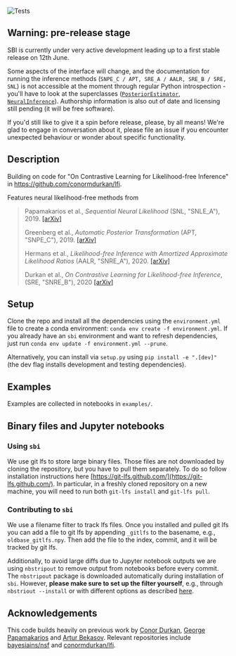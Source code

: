![Tests](https://github.com/mackelab/sbi/workflows/Tests/badge.svg?branch=master)

## Warning: pre-release stage

SBI is currently under very active development leading up to a first stable release on 12th June.

Some aspects of the interface will change, and the documentation for running the
inference methods (`SNPE_C / APT, SRE_A / AALR, SRE_B / SRE, SNL`) is not accessible  at the moment through
regular Python introspection - you'll have to look at the superclasses
([`PosteriorEstimator`](https://github.com/mackelab/sbi/blob/master/sbi/inference/snpe/snpe_base.py),
[`NeuralInference`](https://github.com/mackelab/sbi/blob/master/sbi/inference/base.py)).
Authorship information is also out of date and licensing still pending (it will be free
software).

If you'd still like to give it a spin before release, please, by all means! We're glad to engage in conversation about it, please file an issue if you encounter unexpected behaviour or wonder about specific functionality.

## Description

Building on code for "On Contrastive Learning for Likelihood-free Inference" in <https://github.com/conormdurkan/lfi>.

Features neural likelihood-free methods from

> Papamakarios et al., _Sequential Neural Likelihood_ (SNL, "SNLE_A"), 2019. [[arXiv]](https://arxiv.org/abs/1805.07226)
>
>Greenberg et al., _Automatic Posterior Transformation_ (APT, "SNPE_C"), 2019. [[arXiv]](https://arxiv.org/abs/1905.07488)
>
>Hermans et al., _Likelihood-free Inference with Amortized Approximate Likelihood
>Ratios_ (AALR, "SNRE_A"), 2020.  [[arXiv]](https://arxiv.org/abs/1903.04057)
>
>Durkan et al., _On Contrastive Learning for Likelihood-free Inference_, (SRE, "SNRE_B"), 2020 [[arXiv]](https://arxiv.org/abs/2002.03712) 

## Setup

Clone the repo and install all the dependencies using the `environment.yml` file to create a conda environment: `conda env create -f environment.yml`. If you already have an `sbi` environment and want to refresh dependencies, just run `conda env update -f environment.yml --prune`.

Alternatively, you can install via `setup.py` using `pip install -e ".[dev]"` (the dev flag installs development and testing dependencies).

## Examples

Examples are collected in notebooks in `examples/`.

## Binary files and Jupyter notebooks

### Using `sbi`

We use git lfs to store large binary files. Those files are not downloaded by cloning the repository, but you have to pull them separately. To do so follow installation instructions here [https://git-lfs.github.com/](https://git-lfs.github.com/). In particular, in a freshly cloned repository on a new machine, you will need to run both `git-lfs install` and `git-lfs pull`.

### Contributing to `sbi`

We use a filename filter to track lfs files. Once you installed and pulled git lfs you can add a file to git lfs by appending `_gitlfs` to the basename, e.g., `oldbase_gitlfs.npy`. Then add the file to the index, commit, and it will be tracked by git lfs.

Additionally, to avoid large diffs due to Jupyter notebook outputs we are using `nbstripout` to remove output from notebooks before every commit. The `nbstripout` package is downloaded automatically during installation of `sbi`. However, **please make sure to set up the filter yourself**, e.g., through `nbstriout --install` or with different options as described [here](https://github.com/kynan/nbstripout).

## Acknowledgements

This code builds heavily on previous work by [Conor Durkan](https://conormdurkan.github.io/), [George Papamakarios](https://gpapamak.github.io/) and [Artur Bekasov](https://arturbekasov.github.io/).
Relevant repositories include [bayesiains/nsf](https://github.com/bayesiains/nsf) and [conormdurkan/lfi](https://github.com/conormdurkan/lfi). 
